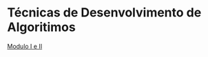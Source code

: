 # Técnicas de Desenvolvimento de Algoritimos

[Modulo I e II](Te%CC%81cnicas%20de%20Desenvolvimento%20de%20Algoritimos%20eb1904d23c0b498cacc5971bddde337c/Modulo%20I%20e%20II%2011df2c1d02e080c68790e97d65c2ac73.md)